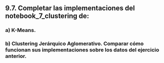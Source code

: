 ## 9.7. Completar las implementaciones del notebook_7_clustering de:

### a) K-Means.

### b) Clustering Jerárquico Aglomerativo. Comparar cómo funcionan sus implementaciones sobre los datos del ejercicio anterior.
